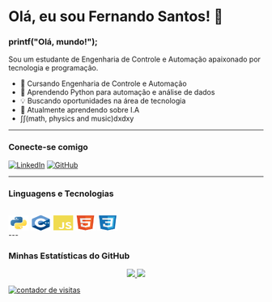 # Olá, eu sou Fernando Santos! 👋
### printf("Olá, mundo!");


Sou um estudante de Engenharia de Controle e Automação apaixonado por tecnologia e programação.
- 🤖 Cursando Engenharia de Controle e Automação
- 🐍 Aprendendo Python para automação e análise de dados
- 💡 Buscando oportunidades na área de tecnologia
- 🌱 Atualmente aprendendo sobre I.A
- ∫∫(math, physics and music)dxdxy

---

### Conecte-se comigo
[![LinkedIn](https://img.shields.io/badge/LinkedIn-0077B5?style=for-the-badge&logo=linkedin&logoColor=white)](https://www.linkedin.com/in/fernando-alves-dos-santos-40555a259/)
[![GitHub](https://img.shields.io/badge/GitHub-181717?style=for-the-badge&logo=github&logoColor=white)](https://github.com/FernandoSantos113)

---

### Linguagens e Tecnologias

<div style="display: inline_block"><br>
  <img align="center" alt="Python" height="30" width="40" src="https://raw.githubusercontent.com/devicons/devicon/master/icons/python/python-original.svg">
  <img align="center" alt="C++" height="30" width="40" src="https://raw.githubusercontent.com/devicons/devicon/master/icons/cplusplus/cplusplus-original.svg">
  <img align="center" alt="Js" height="30" width="40" src="https://raw.githubusercontent.com/devicons/devicon/master/icons/javascript/javascript-plain.svg">
  <img align="center" alt="HTML" height="30" width="40" src="https://raw.githubusercontent.com/devicons/devicon/master/icons/html5/html5-original.svg">
  <img align="center" alt="CSS" height="30" width="40" src="https://raw.githubusercontent.com/devicons/devicon/master/icons/css3/css3-original.svg">
</div>
---

### Minhas Estatísticas do GitHub

<div align="center">
  <a href="https://github.com/FernandoSantos113">
  <img height="180em" src="https://github-readme-stats.vercel.app/api?username=FernandoSantos113&show_icons=true&theme=dracula&include_all_commits=true&count_private=true"/>
  <img height="180em" src="https://github-readme-stats.vercel.app/api/top-langs/?username=ProjetoSites&layout=compact&langs_count=7&theme=dracula"/>
</div>

<p align="left">
  <img src="https://komarev.com/ghpvc/?username=FernandoSantos113&label=Profile%20views&color=0e75b6&style=flat" alt="contador de visitas" />
</p>
